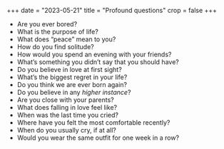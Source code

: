 +++
date = "2023-05-21"
title = "Profound questions"
crop = false
+++

- Are you ever bored?
- What is the purpose of life?
- What does “peace” mean to you?
- How do you find solitude?
- How would you spend an evening with your friends?
- What’s something you didn’t say that you should have?
- Do you believe in love at first sight?
- What’s the biggest regret in your life?
- Do you think we are ever born again?
- Do you believe in any *higher instance*?
- Are you close with your parents?
- What does falling in love feel like?
- When was the last time you cried?
- Where have you felt the most comfortable recently?
- When do you usually cry, if at all?
- Would you wear the same outfit for one week in a row?